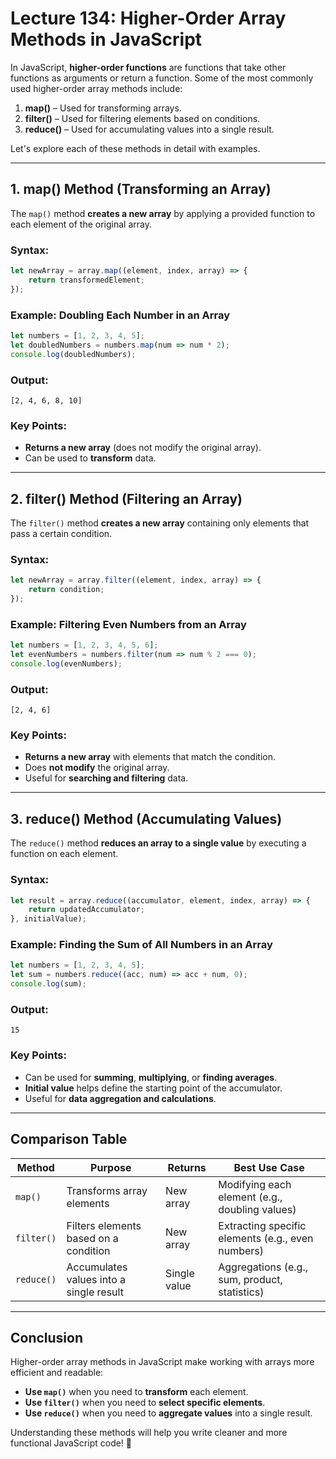 # **Lecture 134: Higher-Order Array Methods in JavaScript**

In JavaScript, **higher-order functions** are functions that take other functions as arguments or return a function. Some of the most commonly used higher-order array methods include:

1. **map()** – Used for transforming arrays.
2. **filter()** – Used for filtering elements based on conditions.
3. **reduce()** – Used for accumulating values into a single result.

Let's explore each of these methods in detail with examples.

---

## **1. map() Method (Transforming an Array)**
The `map()` method **creates a new array** by applying a provided function to each element of the original array.

### **Syntax:**
```javascript
let newArray = array.map((element, index, array) => {
    return transformedElement;
});
```

### **Example: Doubling Each Number in an Array**
```javascript
let numbers = [1, 2, 3, 4, 5];
let doubledNumbers = numbers.map(num => num * 2);
console.log(doubledNumbers);
```

### **Output:**
```
[2, 4, 6, 8, 10]
```

### **Key Points:**
- **Returns a new array** (does not modify the original array).
- Can be used to **transform** data.

---

## **2. filter() Method (Filtering an Array)**
The `filter()` method **creates a new array** containing only elements that pass a certain condition.

### **Syntax:**
```javascript
let newArray = array.filter((element, index, array) => {
    return condition;
});
```

### **Example: Filtering Even Numbers from an Array**
```javascript
let numbers = [1, 2, 3, 4, 5, 6];
let evenNumbers = numbers.filter(num => num % 2 === 0);
console.log(evenNumbers);
```

### **Output:**
```
[2, 4, 6]
```

### **Key Points:**
- **Returns a new array** with elements that match the condition.
- Does **not modify** the original array.
- Useful for **searching and filtering** data.

---

## **3. reduce() Method (Accumulating Values)**
The `reduce()` method **reduces an array to a single value** by executing a function on each element.

### **Syntax:**
```javascript
let result = array.reduce((accumulator, element, index, array) => {
    return updatedAccumulator;
}, initialValue);
```

### **Example: Finding the Sum of All Numbers in an Array**
```javascript
let numbers = [1, 2, 3, 4, 5];
let sum = numbers.reduce((acc, num) => acc + num, 0);
console.log(sum);
```

### **Output:**
```
15
```

### **Key Points:**
- Can be used for **summing**, **multiplying**, or **finding averages**.
- **Initial value** helps define the starting point of the accumulator.
- Useful for **data aggregation and calculations**.

---

## **Comparison Table**
| Method | Purpose | Returns | Best Use Case |
|--------|---------|---------|---------------|
| `map()` | Transforms array elements | New array | Modifying each element (e.g., doubling values) |
| `filter()` | Filters elements based on a condition | New array | Extracting specific elements (e.g., even numbers) |
| `reduce()` | Accumulates values into a single result | Single value | Aggregations (e.g., sum, product, statistics) |

---

## **Conclusion**
Higher-order array methods in JavaScript make working with arrays more efficient and readable:
- **Use `map()`** when you need to **transform** each element.
- **Use `filter()`** when you need to **select specific elements**.
- **Use `reduce()`** when you need to **aggregate values** into a single result.

Understanding these methods will help you write cleaner and more functional JavaScript code! 🚀


